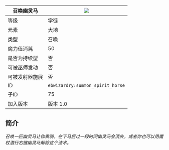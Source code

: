 | 召唤幽灵马|![](https://github.com/Electroblob77/Wizardry/blob/1.12.2/src/main/resources/assets/ebwizardry/textures/spells/summon_spirit_horse.png)|
|---|---|
| 等级 | 学徒 |
| 元素 | 大地 |
| 类型 | 召唤 |
| 魔力值消耗 | 50 |
| 是否为持续型 | 否 |
| 可被巫师发动 | 否 |
| 可被发射器施展 | 否 |
| ID | `ebwizardry:summon_spirit_horse` |
| 子ID | 75 |
| 加入版本 | 版本 1.0 |
## 简介
_召唤一匹幽灵马让你乘骑。在下马后过一段时间幽灵马会消失，或者你也可以用魔杖潜行右键幽灵马解除这个法术。_
